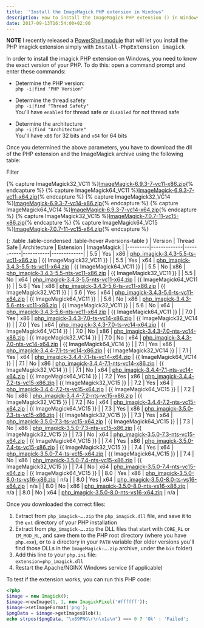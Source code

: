 ```yaml
---
title:  "Install the ImageMagick PHP extension in Windows"
description: How to install the ImageMagick PHP extension () in Windows.
date: 2017-09-13T16:54:00+02:00
---
```


<div class="alert alert-info" role="alert">
    <strong>NOTE</strong> I recently released a <a href="https://github.com/mlocati/powershell-phpmanager">PowerShell module</a> that will let you install the PHP imagick extension simply with <span style="font-family:monospace;white-space:nowrap">Install-PhpExtension imagick</span>
</div>

In order to install the imagick PHP extension on Windows, you need to know the exact version of your PHP.
To do this: open a command prompt and enter these commands:

- Determine the PHP version:  
  `php -i|find "PHP Version"`  
  
- Determine the thread safety  
  `php -i|find "Thread Safety"`  
  You'll have `enabled` for thread safe or `disabled` for not thread safe  
  
- Determine the architecture  
  `php -i|find "Architecture"`  
  You'll have `x86` for 32 bits and `x64` for 64 bits  
  
Once you determined the above parameters, you have to download the dll of the PHP extension and the ImageMagick archive using the following table:

<div class="text-center">
	<span class="badge">Filter</span>
	<div class="btn-group btn-group-xs versions-filter" data-field="version" title="PHP version"></div>
	<div class="btn-group btn-group-xs versions-filter" data-field="threadsafe" title="Thread safety"></div>
	<div class="btn-group btn-group-xs versions-filter" data-field="architecture" title="Architecture"></div>
</div>

{% capture ImageMagick32_VC11 %}[ImageMagick-6.9.3-7-vc11-x86.zip](https://windows.php.net/downloads/pecl/deps/ImageMagick-6.9.3-7-vc11-x86.zip){% endcapture %}
{% capture ImageMagick64_VC11 %}[ImageMagick-6.9.3-7-vc11-x64.zip](https://windows.php.net/downloads/pecl/deps/ImageMagick-6.9.3-7-vc11-x64.zip){% endcapture %}
{% capture ImageMagick32_VC14 %}[ImageMagick-6.9.3-7-vc14-x86.zip](https://windows.php.net/downloads/pecl/deps/ImageMagick-6.9.3-7-vc14-x86.zip){% endcapture %}
{% capture ImageMagick64_VC14 %}[ImageMagick-6.9.3-7-vc14-x64.zip](https://windows.php.net/downloads/pecl/deps/ImageMagick-6.9.3-7-vc14-x64.zip){% endcapture %}
{% capture ImageMagick32_VC15 %}[ImageMagick-7.0.7-11-vc15-x86.zip](https://windows.php.net/downloads/pecl/deps/ImageMagick-7.0.7-11-vc15-x86.zip){% endcapture %}
{% capture ImageMagick64_VC15 %}[ImageMagick-7.0.7-11-vc15-x64.zip](https://windows.php.net/downloads/pecl/deps/ImageMagick-7.0.7-11-vc15-x64.zip){% endcapture %}

{: .table .table-condensed .table-hover #versions-table }
| Version | Thread Safe | Architecture | Estension | ImageMagick |
|---------|-------------|-----------|-----------|-------------|
| 5.5 | Yes | x86 | [php_imagick-3.4.3-5.5-ts-vc11-x86.zip](https://windows.php.net/downloads/pecl/releases/imagick/3.4.3/php_imagick-3.4.3-5.5-ts-vc11-x86.zip) | {{ ImageMagick32_VC11 }} |
| 5.5 | Yes | x64 | [php_imagick-3.4.3-5.5-ts-vc11-x64.zip](https://windows.php.net/downloads/pecl/releases/imagick/3.4.3/php_imagick-3.4.3-5.5-ts-vc11-x64.zip) | {{ ImageMagick64_VC11 }} |
| 5.5 | No | x86 | [php_imagick-3.4.3-5.5-nts-vc11-x86.zip](https://windows.php.net/downloads/pecl/releases/imagick/3.4.3/php_imagick-3.4.3-5.5-nts-vc11-x86.zip) | {{ ImageMagick32_VC11 }} |
| 5.5 | No | x64 | [php_imagick-3.4.3-5.5-nts-vc11-x64.zip](https://windows.php.net/downloads/pecl/releases/imagick/3.4.3/php_imagick-3.4.3-5.5-nts-vc11-x64.zip) | {{ ImageMagick64_VC11 }} |
| 5.6 | Yes | x86 | [php_imagick-3.4.3-5.6-ts-vc11-x86.zip](https://windows.php.net/downloads/pecl/releases/imagick/3.4.3/php_imagick-3.4.3-5.6-ts-vc11-x86.zip) | {{ ImageMagick32_VC11 }} |
| 5.6 | Yes | x64 | [php_imagick-3.4.3-5.6-ts-vc11-x64.zip](https://windows.php.net/downloads/pecl/releases/imagick/3.4.3/php_imagick-3.4.3-5.6-ts-vc11-x64.zip) | {{ ImageMagick64_VC11 }} |
| 5.6 | No | x86 | [php_imagick-3.4.3-5.6-nts-vc11-x86.zip](https://windows.php.net/downloads/pecl/releases/imagick/3.4.3/php_imagick-3.4.3-5.6-nts-vc11-x86.zip) | {{ ImageMagick32_VC11 }} |
| 5.6 | No | x64 | [php_imagick-3.4.3-5.6-nts-vc11-x64.zip](https://windows.php.net/downloads/pecl/releases/imagick/3.4.3/php_imagick-3.4.3-5.6-nts-vc11-x64.zip) | {{ ImageMagick64_VC11 }} |
| 7.0 | Yes | x86 | [php_imagick-3.4.3-7.0-ts-vc14-x86.zip](https://windows.php.net/downloads/pecl/releases/imagick/3.4.3/php_imagick-3.4.3-7.0-ts-vc14-x86.zip) | {{ ImageMagick32_VC14 }} |
| 7.0 | Yes | x64 | [php_imagick-3.4.3-7.0-ts-vc14-x64.zip](https://windows.php.net/downloads/pecl/releases/imagick/3.4.3/php_imagick-3.4.3-7.0-ts-vc14-x64.zip) | {{ ImageMagick64_VC14 }} |
| 7.0 | No | x86 | [php_imagick-3.4.3-7.0-nts-vc14-x86.zip](https://windows.php.net/downloads/pecl/releases/imagick/3.4.3/php_imagick-3.4.3-7.0-nts-vc14-x86.zip) | {{ ImageMagick32_VC14 }} |
| 7.0 | No | x64 | [php_imagick-3.4.3-7.0-nts-vc14-x64.zip](https://windows.php.net/downloads/pecl/releases/imagick/3.4.3/php_imagick-3.4.3-7.0-nts-vc14-x64.zip) | {{ ImageMagick64_VC14 }} |
| 7.1 | Yes | x86 | [php_imagick-3.4.4-7.1-ts-vc14-x86.zip](https://windows.php.net/downloads/pecl/releases/imagick/3.4.4/php_imagick-3.4.4-7.1-ts-vc14-x86.zip) | {{ ImageMagick32_VC14 }} |
| 7.1 | Yes | x64 | [php_imagick-3.4.4-7.1-ts-vc14-x64.zip](https://windows.php.net/downloads/pecl/releases/imagick/3.4.4/php_imagick-3.4.4-7.1-ts-vc14-x64.zip) | {{ ImageMagick64_VC14 }} |
| 7.1 | No | x86 | [php_imagick-3.4.4-7.1-nts-vc14-x86.zip](https://windows.php.net/downloads/pecl/releases/imagick/3.4.4/php_imagick-3.4.4-7.1-nts-vc14-x86.zip) | {{ ImageMagick32_VC14 }} |
| 7.1 | No | x64 | [php_imagick-3.4.4-7.1-nts-vc14-x64.zip](https://windows.php.net/downloads/pecl/releases/imagick/3.4.4/php_imagick-3.4.4-7.1-nts-vc14-x64.zip) | {{ ImageMagick64_VC14 }} |
| 7.2 | Yes | x86 | [php_imagick-3.4.4-7.2-ts-vc15-x86.zip](https://windows.php.net/downloads/pecl/releases/imagick/3.4.4/php_imagick-3.4.4-7.2-ts-vc15-x86.zip) | {{ ImageMagick32_VC15 }} |
| 7.2 | Yes | x64 | [php_imagick-3.4.4-7.2-ts-vc15-x64.zip](https://windows.php.net/downloads/pecl/releases/imagick/3.4.4/php_imagick-3.4.4-7.2-ts-vc15-x64.zip) | {{ ImageMagick64_VC15 }} |
| 7.2 | No | x86 | [php_imagick-3.4.4-7.2-nts-vc15-x86.zip](https://windows.php.net/downloads/pecl/releases/imagick/3.4.4/php_imagick-3.4.4-7.2-nts-vc15-x86.zip) | {{ ImageMagick32_VC15 }} |
| 7.2 | No | x64 | [php_imagick-3.4.4-7.2-nts-vc15-x64.zip](https://windows.php.net/downloads/pecl/releases/imagick/3.4.4/php_imagick-3.4.4-7.2-nts-vc15-x64.zip) | {{ ImageMagick64_VC15 }} |
| 7.3 | Yes | x86 | [php_imagick-3.5.0-7.3-ts-vc15-x86.zip](https://windows.php.net/downloads/pecl/releases/imagick/3.5.0/php_imagick-3.5.0-7.3-ts-vc15-x86.zip) | {{ ImageMagick32_VC15 }} |
| 7.3 | Yes | x64 | [php_imagick-3.5.0-7.3-ts-vc15-x64.zip](https://windows.php.net/downloads/pecl/releases/imagick/3.5.0/php_imagick-3.5.0-7.3-ts-vc15-x64.zip) | {{ ImageMagick64_VC15 }} |
| 7.3 | No | x86 | [php_imagick-3.5.0-7.3-nts-vc15-x86.zip](https://windows.php.net/downloads/pecl/releases/imagick/3.5.0/php_imagick-3.5.0-7.3-nts-vc15-x86.zip) | {{ ImageMagick32_VC15 }} |
| 7.3 | No | x64 | [php_imagick-3.5.0-7.3-nts-vc15-x64.zip](https://windows.php.net/downloads/pecl/releases/imagick/3.5.0/php_imagick-3.5.0-7.3-nts-vc15-x64.zip) | {{ ImageMagick64_VC15 }} |
| 7.4 | Yes | x86 | [php_imagick-3.5.0-7.4-ts-vc15-x86.zip](https://windows.php.net/downloads/pecl/releases/imagick/3.5.0/php_imagick-3.5.0-7.4-ts-vc15-x86.zip) | {{ ImageMagick32_VC15 }} |
| 7.4 | Yes | x64 | [php_imagick-3.5.0-7.4-ts-vc15-x64.zip](https://windows.php.net/downloads/pecl/releases/imagick/3.5.0/php_imagick-3.5.0-7.4-ts-vc15-x64.zip) | {{ ImageMagick64_VC15 }} |
| 7.4 | No | x86 | [php_imagick-3.5.0-7.4-nts-vc15-x86.zip](https://windows.php.net/downloads/pecl/releases/imagick/3.5.0/php_imagick-3.5.0-7.4-nts-vc15-x86.zip) | {{ ImageMagick32_VC15 }} |
| 7.4 | No | x64 | [php_imagick-3.5.0-7.4-nts-vc15-x64.zip](https://windows.php.net/downloads/pecl/releases/imagick/3.5.0/php_imagick-3.5.0-7.4-nts-vc15-x64.zip) | {{ ImageMagick64_VC15 }} |
| 8.0 | Yes | x86 | [php_imagick-3.5.0-8.0-ts-vs16-x86.zip](https://windows.php.net/downloads/pecl/releases/imagick/3.5.0/php_imagick-3.5.0-8.0-ts-vs16-x86.zip) | n/a |
| 8.0 | Yes | x64 | [php_imagick-3.5.0-8.0-ts-vs16-x64.zip](https://windows.php.net/downloads/pecl/releases/imagick/3.5.0/php_imagick-3.5.0-8.0-ts-vs16-x64.zip) | n/a |
| 8.0 | No | x86 | [php_imagick-3.5.0-8.0-nts-vs16-x86.zip](https://windows.php.net/downloads/pecl/releases/imagick/3.5.0/php_imagick-3.5.0-8.0-nts-vs16-x86.zip) | n/a |
| 8.0 | No | x64 | [php_imagick-3.5.0-8.0-nts-vs16-x64.zip](https://windows.php.net/downloads/pecl/releases/imagick/3.5.0/php_imagick-3.5.0-8.0-nts-vs16-x64.zip) | n/a |

Once you downloaded the correct files:

1. Extract from `php_imagick-….zip` the `php_imagick.dll` file, and save it to the `ext` directory of your PHP installation
2. Extract from `php_imagick-….zip` the DLL files that start with `CORE_RL` or `IM_MOD_RL`, and  save them to the PHP root directory (where you have `php.exe`), or to a directory in your `PATH` variable (for older versions you'll find those DLLs in the `ImageMagick-….zip` archive, under the `bin` folder)
3. Add this line to your `php.ini` file:  
  `extension=php_imagick.dll`
4. Restart the Apache/NGINX Windows service (if applicable)

To test if the extension works, you can run this PHP code:

```php
<?php
$image = new Imagick();
$image->newImage(1, 1, new ImagickPixel('#ffffff'));
$image->setImageFormat('png');
$pngData = $image->getImagesBlob();
echo strpos($pngData, "\x89PNG\r\n\x1a\n") === 0 ? 'Ok' : 'Failed'; 
```

<script>$(document).ready(function() {
'use strict';

var $rows = $('#versions-table>tbody>tr');

function textToID(text) {
	return text.replace(/[^\w\-]+/g, '_');
}
var Filter = (function() {
	var current = {};
	function filterRows() {
		$rows.each(function (rowIndex, row) {
			var $row = $(row),
				fieldValues = $row.data('fieldValues');
			$row.show();
			for (var field in current) {
				if (field in fieldValues && fieldValues[field] !== current[field]) {
					$row.hide();
					break;
				}
			}
		});
	}
	function toggle(field, value) {
		$('button.versions-filter-' + field)
			.removeClass('btn-success')
			.addClass('btn-default')
		if (field in current && current[field] === value) {
			delete current[field];
		} else {
			current[field] = value;
			$('button#' + textToID('versions-filter-' + field + '-' + value))
				.removeClass('btn-default')
				.addClass('btn-success')
			;
		}
		filterRows();
	}
	return {
		toggle: toggle
	};
})();
function getAvailableFields() {
	var COLINDEX = {
		VERSION: 0,
		THREADSAFE: 1,
		ARCHITECTURE: 2
	};
	var result = {
		version: [],
		threadsafe: [],
		architecture: []
	};
	$rows.each(function (rowIndex, row) {
		var $row = $(row),
		   $cells = $row.find('>td'),
		   version = $.trim($cells.eq(COLINDEX.VERSION).text()),
		   threadsafe = $.trim($cells.eq(COLINDEX.THREADSAFE).text()),
		   architecture = $.trim($cells.eq(COLINDEX.ARCHITECTURE).text());
		if (result.version.indexOf(version) < 0) {
			result.version.push(version);
		}
		if (result.threadsafe.indexOf(threadsafe) < 0) {
			result.threadsafe.push(threadsafe);
		}
		if (result.architecture.indexOf(architecture) < 0) {
			result.architecture.push(architecture);
		}
		$row.data('fieldValues', {
			version: version,
			threadsafe: threadsafe,
			architecture: architecture
		});
	});
	return result;
}

function showAvailableFields(available) {
	var TEXTMAP = {
		threadsafe: {
			Yes: 'thread-safe',
			No: 'not thread safe'
		}
	};
	$('.versions-filter').each(function (index, ul) {
		var $ul = $(this),
			field = $ul.data('field');
		$.each(available[field], function (index, value) {
			var shownValue = field in TEXTMAP && value in TEXTMAP[field] ? TEXTMAP[field][value] : value;
			$ul.append($('<button class="btn btn-default versions-filter-' + field + '" id="' + textToID('versions-filter-' + field + '-' + value) + '" />')
				.text(shownValue)
				.on('click', function (e) {
					e.preventDefault();
					Filter.toggle(field, value);
				})
			);
		});
	});
}

showAvailableFields(getAvailableFields());
	
});</script>